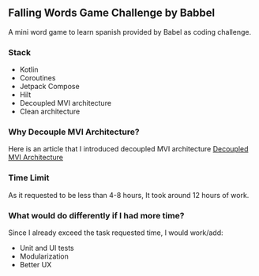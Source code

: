 <!--
 MIT License
 Copyright (c) 2022 Mehdi Janbarari (@janbarari)

 Permission is hereby granted, free of charge, to any person obtaining a copy
 of this software and associated documentation files (the "Software"), to deal
 in the Software without restriction, including without limitation the rights
 to use, copy, modify, merge, publish, distribute, sublicense, and/or sell
 copies of the Software, and to permit persons to whom the Software is
 furnished to do so, subject to the following conditions:

 The above copyright notice and this permission notice shall be included in all
 copies or substantial portions of the Software.

 THE SOFTWARE IS PROVIDED "AS IS", WITHOUT WARRANTY OF ANY KIND, EXPRESS OR
 IMPLIED, INCLUDING BUT NOT LIMITED TO THE WARRANTIES OF MERCHANTABILITY,
 FITNESS FOR A PARTICULAR PURPOSE AND NONINFRINGEMENT. IN NO EVENT SHALL THE
 AUTHORS OR COPYRIGHT HOLDERS BE LIABLE FOR ANY CLAIM, DAMAGES OR OTHER
 LIABILITY, WHETHER IN AN ACTION OF CONTRACT, TORT OR OTHERWISE, ARISING FROM,
 OUT OF OR IN CONNECTION WITH THE SOFTWARE OR THE USE OR OTHER DEALINGS IN THE
 SOFTWARE.
-->

## Falling Words Game Challenge by Babbel
A mini word game to learn spanish provided by Babel as coding challenge. 

### Stack
- Kotlin
- Coroutines
- Jetpack Compose
- Hilt
- Decoupled MVI architecture
- Clean architecture

### Why Decouple MVI Architecture?
Here is an article that I introduced decoupled MVI architecture
[Decoupled MVI Architecture](https://betterprogramming.pub/introducing-decoupled-mvi-approach-for-android-in-2023-b93e4a16fb1b?source=user_profile---------0----------------------------)

### Time Limit
As it requested to be less than 4-8 hours, It took around 12 hours of work.

### What would do differently if I had more time?
Since I already exceed the task requested time, I would work/add:
- Unit and UI tests
- Modularization
- Better UX

